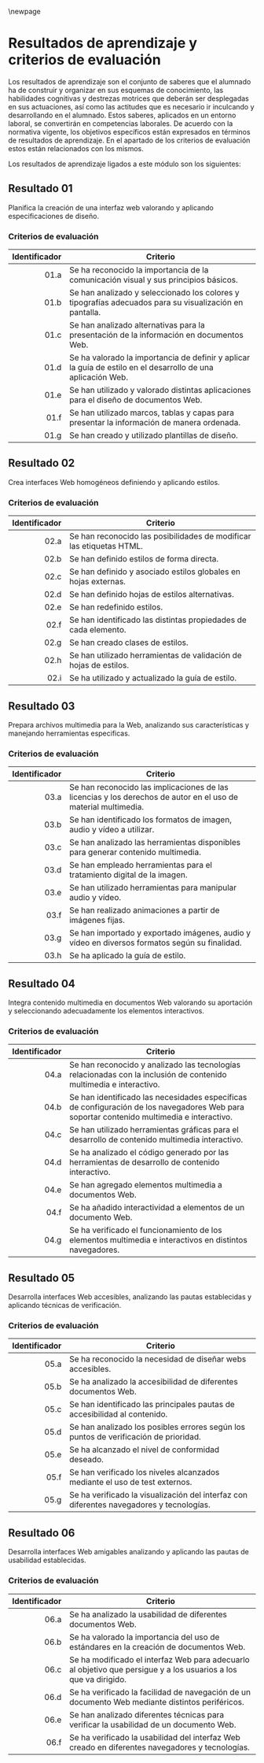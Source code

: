 
\newpage

# Resultados de aprendizaje y criterios de evaluación

Los resultados de aprendizaje son el conjunto de saberes que el alumnado ha de construir y organizar en sus esquemas de conocimiento, las
habilidades cognitivas y destrezas motrices que deberán ser desplegadas en sus actuaciones, así como las actitudes que es necesario ir inculcando y
desarrollando en el alumnado. Estos saberes, aplicados en un entorno laboral, se convertirán en competencias laborales.
De acuerdo con la normativa vigente, los objetivos específicos están expresados en términos de resultados de aprendizaje. En el apartado de los
criterios de evaluación estos están relacionados con los mismos.

Los resultados de aprendizaje ligados a este módulo son los siguientes:

## Resultado 01

Planifica la creación de una interfaz web valorando y aplicando especificaciones de diseño.

### Criterios de evaluación

| Identificador | Criterio  |
| -: |-----------|
| 01.a| Se ha reconocido la importancia de la comunicación visual y sus principios básicos.|
| 01.b| Se han analizado y seleccionado los colores y tipografías adecuados para su visualización en pantalla.|
| 01.c| Se han analizado alternativas para la presentación de la información en documentos Web.|
| 01.d| Se ha valorado la importancia de definir y aplicar la guía de estilo en el desarrollo de una aplicación Web.|
| 01.e| Se han utilizado y valorado distintas aplicaciones para el diseño de documentos Web.|
| 01.f| Se han utilizado marcos, tablas y capas para presentar la información de manera ordenada.|
| 01.g| Se han creado y utilizado plantillas de diseño.|

## Resultado 02

Crea interfaces Web homogéneos definiendo y aplicando estilos.

### Criterios de evaluación

| Identificador | Criterio  |
| -: |-----------|
| 02.a| Se han reconocido las posibilidades de modificar las etiquetas HTML.|
| 02.b| Se han definido estilos de forma directa.  |
| 02.c| Se han definido y asociado estilos globales en hojas externas.|
| 02.d| Se han definido hojas de estilos alternativas.|
| 02.e| Se han redefinido estilos.|
| 02.f| Se han identificado las distintas propiedades de cada elemento.|
| 02.g| Se han creado clases de estilos.|
| 02.h| Se han utilizado herramientas de validación de hojas de estilos.|
| 02.i| Se ha utilizado y actualizado la guía de estilo.|


## Resultado 03 

Prepara archivos multimedia para la Web, analizando sus características y manejando herramientas especificas.


### Criterios de evaluación

| Identificador | Criterio  |
| -: |-----------|
| 03.a| Se han reconocido las implicaciones de las licencias y los derechos de autor en el uso de material multimedia.|
| 03.b| Se han identificado los formatos de imagen, audio y vídeo a utilizar.|
| 03.c| Se han analizado las herramientas disponibles para generar contenido multimedia.|
| 03.d| Se han empleado herramientas para el tratamiento digital de la imagen.|
| 03.e| Se han utilizado herramientas para manipular audio y vídeo.|
| 03.f| Se han realizado animaciones a partir de imágenes fijas.|
| 03.g| Se han importado y exportado imágenes, audio y vídeo en diversos formatos según su finalidad.|
| 03.h| Se ha aplicado la guía de estilo.|

## Resultado 04 

Integra contenido multimedia en documentos Web valorando su aportación y seleccionando adecuadamente los elementos interactivos.

### Criterios de evaluación

| Identificador | Criterio  |
| -: |-----------|
| 04.a|  Se han reconocido y analizado las tecnologías relacionadas con la inclusión de contenido multimedia e interactivo.|
| 04.b|  Se han identificado las necesidades específicas de configuración de los navegadores Web para soportar contenido multimedia e interactivo.|
| 04.c|  Se han utilizado herramientas gráficas para el desarrollo de contenido multimedia interactivo.|
| 04.d|  Se ha analizado el código generado por las herramientas de desarrollo de contenido interactivo.|
| 04.e|  Se han agregado elementos multimedia a documentos Web.|
| 04.f|  Se ha añadido interactividad a elementos de un documento Web.|
| 04.g|  Se ha verificado el funcionamiento de los elementos multimedia e interactivos en distintos navegadores.|



## Resultado 05

Desarrolla interfaces Web accesibles, analizando las pautas establecidas y aplicando
técnicas de verificación.

### Criterios de evaluación

| Identificador | Criterio  |
| -: |-----------|
| 05.a| Se ha reconocido la necesidad de diseñar webs accesibles.|
| 05.b| Se ha analizado la accesibilidad de diferentes documentos Web.|
| 05.c| Se han identificado las principales pautas de accesibilidad al contenido.|
| 05.d| Se han analizado los posibles errores según los puntos de verificación de prioridad.|
| 05.e| Se ha alcanzado el nivel de conformidad deseado.|
| 05.f| Se han verificado los niveles alcanzados mediante el uso de test externos.|
| 05.g| Se ha verificado la visualización del interfaz con diferentes navegadores y tecnologías.|


## Resultado 06 

Desarrolla interfaces Web amigables analizando y aplicando las pautas de usabilidad establecidas.

### Criterios de evaluación

| Identificador | Criterio  |
| -: |-----------|
| 06.a| Se ha analizado la usabilidad de diferentes documentos Web.|
| 06.b| Se ha valorado la importancia del uso de estándares en la creación de documentos Web.|
| 06.c| Se ha modificado el interfaz Web para adecuarlo al objetivo que persigue y a los usuarios a los que va dirigido.|
| 06.d| Se ha verificado la facilidad de navegación de un documento Web mediante distintos periféricos.|
| 06.e| Se han analizado diferentes técnicas para verificar la usabilidad de un documento Web.|
| 06.f| Se ha verificado la usabilidad del interfaz Web creado en diferentes navegadores y tecnologías.|

